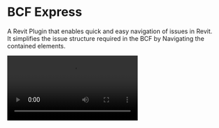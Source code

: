 # BCF Express
A Revit Plugin that enables quick and easy navigation of issues in Revit.  
It simplifies the issue structure required in the BCF by Navigating the contained elements.

<video src="https://youtu.be/sdws4TBN_1s"></video>
